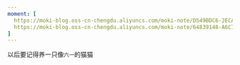 ```yaml
---
moment: [
  https://moki-blog.oss-cn-chengdu.aliyuncs.com/moki-note/D549BDC6-2ECA-4EE8-BB3C-2F45D10A28E2_1_105_c.jpeg,
  https://moki-blog.oss-cn-chengdu.aliyuncs.com/moki-note/64839148-A6C7-40EA-98A8-A3A8982BDBCB_1_105_c.jpeg
]
---
```

以后要记得养一只像`六一`的猫猫